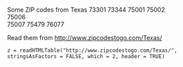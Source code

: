
#

Some ZIP codes from Texas
73301
73344
75001
75002	
75006	
75007
75479
76077

Read them from http://www.zipcodestogo.com/Texas/
```
z = readHTMLTable("http://www.zipcodestogo.com/Texas/", stringsAsFactors = FALSE, which = 2, header = TRUE)
```

